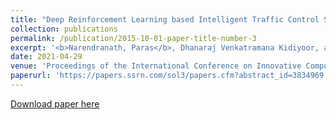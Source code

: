 ```yaml
---
title: "Deep Reinforcement Learning based Intelligent Traffic Control System"
collection: publications
permalink: /publication/2015-10-01-paper-title-number-3
excerpt: '<b>Narendranath, Paras</b>, Dhanaraj Venkatramana Kidiyoor, and Sheela SV. "Deep Reinforcement Learning based Intelligent Traffic Control System." Available at SSRN 3834969 (2021).'
date: 2021-04-29
venue: 'Proceedings of the International Conference on Innovative Computing & Communication (ICICC)'
paperurl: 'https://papers.ssrn.com/sol3/papers.cfm?abstract_id=3834969'
---
```


[Download paper here](https://papers.ssrn.com/sol3/Delivery.cfm/SSRN_ID3834969_code3635775.pdf?abstractid=3834969&mirid=1)



